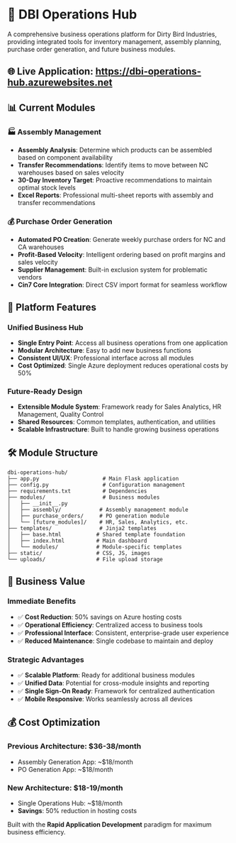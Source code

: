 # 🏢 DBI Operations Hub

A comprehensive business operations platform for Dirty Bird Industries, providing integrated tools for inventory management, assembly planning, purchase order generation, and future business modules.

## 🌐 **Live Application**: https://dbi-operations-hub.azurewebsites.net

## 📊 **Current Modules**

### 🏭 **Assembly Management**
- **Assembly Analysis**: Determine which products can be assembled based on component availability
- **Transfer Recommendations**: Identify items to move between NC warehouses based on sales velocity
- **30-Day Inventory Target**: Proactive recommendations to maintain optimal stock levels
- **Excel Reports**: Professional multi-sheet reports with assembly and transfer recommendations

### 💰 **Purchase Order Generation**  
- **Automated PO Creation**: Generate weekly purchase orders for NC and CA warehouses
- **Profit-Based Velocity**: Intelligent ordering based on profit margins and sales velocity
- **Supplier Management**: Built-in exclusion system for problematic vendors
- **Cin7 Core Integration**: Direct CSV import format for seamless workflow

## 🚀 **Platform Features**

### **Unified Business Hub**
- **Single Entry Point**: Access all business operations from one application
- **Modular Architecture**: Easy to add new business functions
- **Consistent UI/UX**: Professional interface across all modules
- **Cost Optimized**: Single Azure deployment reduces operational costs by 50%

### **Future-Ready Design**
- **Extensible Module System**: Framework ready for Sales Analytics, HR Management, Quality Control
- **Shared Resources**: Common templates, authentication, and utilities
- **Scalable Infrastructure**: Built to handle growing business operations

## 🛠️ **Module Structure**

```
dbi-operations-hub/
├── app.py                    # Main Flask application
├── config.py                 # Configuration management
├── requirements.txt          # Dependencies
├── modules/                  # Business modules
│   ├── __init__.py
│   ├── assembly/            # Assembly management module
│   ├── purchase_orders/     # PO generation module
│   └── [future_modules]/    # HR, Sales, Analytics, etc.
├── templates/               # Jinja2 templates
│   ├── base.html           # Shared template foundation
│   ├── index.html          # Main dashboard
│   └── modules/            # Module-specific templates
├── static/                 # CSS, JS, images
└── uploads/                # File upload storage
```

## 🎯 **Business Value**

### **Immediate Benefits**
- ✅ **Cost Reduction**: 50% savings on Azure hosting costs
- ✅ **Operational Efficiency**: Centralized access to business tools
- ✅ **Professional Interface**: Consistent, enterprise-grade user experience
- ✅ **Reduced Maintenance**: Single codebase to maintain and deploy

### **Strategic Advantages**
- ✅ **Scalable Platform**: Ready for additional business modules
- ✅ **Unified Data**: Potential for cross-module insights and reporting
- ✅ **Single Sign-On Ready**: Framework for centralized authentication
- ✅ **Mobile Responsive**: Works seamlessly across all devices

## 💰 **Cost Optimization**

### **Previous Architecture**: $36-38/month
- Assembly Generation App: ~$18/month
- PO Generation App: ~$18/month

### **New Architecture**: $18-19/month
- Single Operations Hub: ~$18/month
- **Savings**: 50% reduction in hosting costs

Built with the **Rapid Application Development** paradigm for maximum business efficiency.
